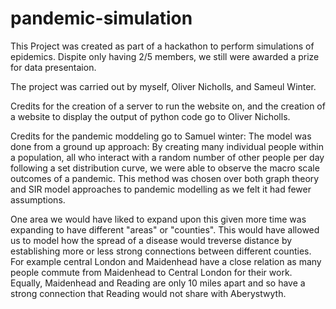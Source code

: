 # pandemic-simulation

This Project was created as part of a hackathon to perform simulations of epidemics. Dispite only having 2/5 members, we still were awarded a prize for data presentaion.

The project was carried out by myself, Oliver Nicholls, and Sameul Winter.

Credits for the creation of a server to run the website on, and the creation of a website to display the output of python code go to Oliver Nicholls.

Credits for the pandemic moddeling go to Samuel winter:
  The model was done from a ground up approach: By creating many individual people within a population, all who interact with a random number of other people per day following a set distribution curve, we were able to observe the macro scale outcomes of a pandemic. This method was chosen over both graph theory and SIR model approaches to pandemic modelling as we felt it had fewer assumptions.

One area we would have liked to expand upon this given more time was expanding to have different "areas" or "counties". This would have allowed us to model how the spread of a disease would treverse distance by establishing more or less strong connections between different counties. For example central London and Maidenhead have a close relation as many people commute from Maidenhead to Central London for their work. Equally, Maidenhead and Reading are only 10 miles apart and so have a strong connection that Reading would not share with Aberystwyth.

